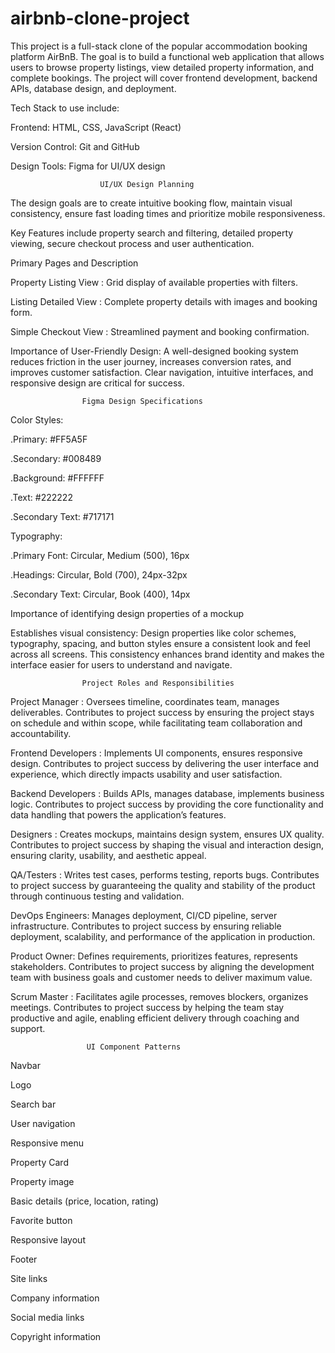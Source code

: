 # airbnb-clone-project
This project is a full-stack clone of the popular accommodation booking platform AirBnB. The goal is to build a functional web application that allows users to browse property listings, view detailed property information, and complete bookings. The project will cover frontend development, backend APIs, database design, and deployment.

Tech Stack to use include:

Frontend: HTML, CSS, JavaScript (React)

Version Control: Git and GitHub

Design Tools: Figma for UI/UX design

                        UI/UX Design Planning
The design goals are to create intuitive booking flow, maintain visual consistency, ensure fast loading times and prioritize mobile responsiveness.

Key Features include property search and filtering, detailed property viewing, secure checkout process and user authentication.

Primary Pages and Description	

Property Listing View	: Grid display of available properties with filters.

Listing Detailed View	: Complete property details with images and booking form.

Simple Checkout View : Streamlined payment and booking confirmation.

Importance of User-Friendly Design: A well-designed booking system reduces friction in the user journey, increases conversion rates, and improves customer satisfaction. Clear navigation, intuitive interfaces, and responsive design are critical for success.

                    Figma Design Specifications
Color Styles:

.Primary: #FF5A5F

.Secondary: #008489

.Background: #FFFFFF

.Text: #222222

.Secondary Text: #717171


Typography:

.Primary Font: Circular, Medium (500), 16px

.Headings: Circular, Bold (700), 24px-32px

.Secondary Text: Circular, Book (400), 14px


Importance of identifying design properties of a mockup

Establishes visual consistency: Design properties like color schemes, typography, spacing, and button styles ensure a consistent look and feel across all screens. This consistency enhances brand identity and makes the interface easier for users to understand and navigate.


                    Project Roles and Responsibilities
                    
Project Manager	: Oversees timeline, coordinates team, manages deliverables.
Contributes to project success by ensuring the project stays on schedule and within scope, while facilitating team collaboration and accountability.

Frontend Developers	: Implements UI components, ensures responsive design.
Contributes to project success by delivering the user interface and experience, which directly impacts usability and user satisfaction.

Backend Developers	: Builds APIs, manages database, implements business logic. Contributes to project success by providing the core functionality and data handling that powers the application’s features.

Designers	: Creates mockups, maintains design system, ensures UX quality. 
Contributes to project success by shaping the visual and interaction design, ensuring clarity, usability, and aesthetic appeal.

QA/Testers	: Writes test cases, performs testing, reports bugs.
Contributes to project success by guaranteeing the quality and stability of the product through continuous testing and validation.

DevOps Engineers: Manages deployment, CI/CD pipeline, server infrastructure.
Contributes to project success by ensuring reliable deployment, scalability, and performance of the application in production.

Product Owner: Defines requirements, prioritizes features, represents stakeholders. Contributes to project success by aligning the development team with business goals and customer needs to deliver maximum value.

Scrum Master : Facilitates agile processes, removes blockers, organizes meetings. Contributes to project success by helping the team stay productive and agile, enabling efficient delivery through coaching and support.



                     UI Component Patterns
Navbar

Logo

Search bar

User navigation

Responsive menu



Property Card

Property image

Basic details (price, location, rating)

Favorite button

Responsive layout



Footer

Site links

Company information

Social media links

Copyright information
